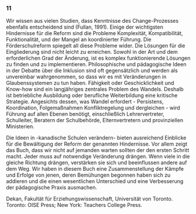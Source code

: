 ### 11 ###

Wir wissen aus vielen Studien, dass Kenntnisse des Change-Prozesses ebenfalls
entscheidend sind (Fullan, 1991).
Einige der wichtigsten Hindernisse für die Reform sind die Probleme
Komplexität, Kompatibilität, Funktionalität, und der Mangel an koordinierter
Führung. Die Förderschulreform spiegelt all diese Probleme wider.
Die Lösungen für die Eingliederung sind nicht leicht zu erreichen.
Sowohl in der Art und dem erforderlichen Grad der Änderung, ist es komplex
funktionierende Lösungen zu finden und zu implementieren.
Philosophische und pädagogische Ideen in der Debatte über die Inklusion sind oft
gegensätzlich und werden als unvereinbar wahrgenommen, so dass wir es
mit Veränderungen in Glaubenssystemen zu tun haben.
Fähigkeit oder Geschicklichkeit und Know-how sind ein langjähriges zentrales Problem des Wandels.
Deshalb ist betriebliche Ausbildung oder berufliche 
Weiterbildung eine kritische Strategie.
Angesichts dessen, was Wandel erfordert - Persistens,
Koordination, Folgemaßnahmen Konfliktregelung und dergleichen -
wird Führung auf allen Ebenen benötigt, einschließlich Lehrervertreter, Schulleiter,
Beratern der Schulbehörde, Elternvertretern und provinziellen Ministerien.

Die Ideen in -kanadische Schulen verändern- bieten ausreichend Einblicke
für die Bewältigung der Reform der genannten Hindernisse. Vor allem zeigt das Buch,
dass wir nicht auf jemanden warten sollten der den ersten Schritt macht.
Jeder muss auf notwendige Veränderung drängen.
Wenn viele in die gleiche Richtung drängen, verstärken sie sich und beeinflussen andere auf dem Weg.
Wir haben in diesem Buch eine Zusammenstellung der Kämpfe und Erfolge von jenen, deren Bemühungen
begonnen haben sich zu addieren und die einen wesentlichen Unterschied und eine Verbesserung
der pädagogische Praxis ausmachen.

Dekan, Fakultät für Erziehungswissenschaft, Universität von Toronto.
Toronto: OISE Press; New York: Teachers College Press.